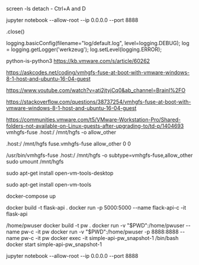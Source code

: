 screen -ls
detach - Ctrl+A and D


jupyter notebook --allow-root --ip 0.0.0.0 --port 8888


.close()


logging.basicConfig(filename="log/default.log", level=logging.DEBUG);
log = logging.getLogger('werkzeug');
log.setLevel(logging.ERROR);



python-is-python3
https://kb.vmware.com/s/article/60262


https://askcodes.net/coding/vmhgfs-fuse-at-boot-with-vmware-windows-8-1-host-and-ubuntu-16-04-guest

https://www.youtube.com/watch?v=ati2jtyjCq0&ab_channel=BrainI%2FO

https://stackoverflow.com/questions/38737254/vmhgfs-fuse-at-boot-with-vmware-windows-8-1-host-and-ubuntu-16-04-guest

https://communities.vmware.com/t5/VMware-Workstation-Pro/Shared-folders-not-available-on-Linux-guests-after-upgrading-to/td-p/1404693
vmhgfs-fuse .host:/ /mnt/hgfs -o allow_other

.host:/ /mnt/hgfs fuse.vmhgfs-fuse allow_other 0 0


/usr/bin/vmhgfs-fuse .host:/ /mnt/hgfs -o subtype=vmhgfs-fuse,allow_other
sudo umount /mnt/hgfs

sudo apt-get install open-vm-tools-desktop


sudo apt-get install open-vm-tools


docker-compose up


docker build -t flask-api .
docker run -p 5000:5000 --name flack-api-c -it flask-api



/home/pwuser
docker build -t pw .
docker run -v "$PWD":/home/pwuser --name pw-c -it pw
docker run -v "$PWD":/home/pwuser -p 8888:8888 --name pw-c -it pw
docker exec -it simple-api-pw_snapshot-1 /bin/bash
docker start simple-api-pw_snapshot-1

jupyter notebook --allow-root --ip 0.0.0.0 --port 8888